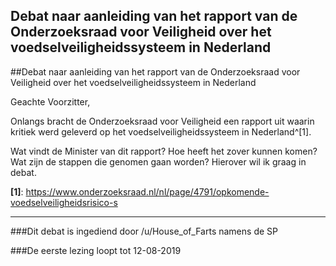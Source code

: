 ## Debat naar aanleiding van het rapport van de Onderzoeksraad voor Veiligheid over het voedselveiligheidssysteem in Nederland 
 
##Debat naar aanleiding van het rapport van de Onderzoeksraad voor Veiligheid over het voedselveiligheidssysteem in Nederland

Geachte Voorzitter,

Onlangs bracht de Onderzoeksraad voor Veiligheid een rapport uit waarin kritiek werd geleverd op het voedselveiligheidssysteem in Nederland^[1].

Wat vindt de Minister van dit rapport? Hoe heeft het zover kunnen komen? Wat zijn de stappen die genomen gaan worden? Hierover wil ik graag in debat.

**[1]**: https://www.onderzoeksraad.nl/nl/page/4791/opkomende-voedselveiligheidsrisico-s

---
###Dit debat is ingediend door /u/House_of_Farts namens de SP

###De eerste lezing loopt tot 12-08-2019